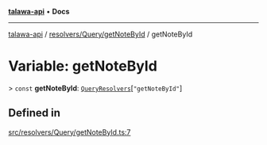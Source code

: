 [**talawa-api**](../../../../README.md) • **Docs**

***

[talawa-api](../../../../modules.md) / [resolvers/Query/getNoteById](../README.md) / getNoteById

# Variable: getNoteById

\> `const` **getNoteById**: [`QueryResolvers`](../../../../types/generatedGraphQLTypes/type-aliases/QueryResolvers.md)\[`"getNoteById"`\]

## Defined in

[src/resolvers/Query/getNoteById.ts:7](https://github.com/PalisadoesFoundation/talawa-api/blob/d0c167bb942c4778fba221c2cdd27665fc7dbf61/src/resolvers/Query/getNoteById.ts#L7)
